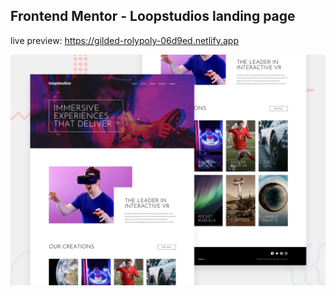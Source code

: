 ## Frontend Mentor - Loopstudios landing page

live preview: https://gilded-rolypoly-06d9ed.netlify.app

![Design preview for the Loopstudios landing page coding challenge](./design/desktop-preview.jpg)
